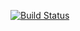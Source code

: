 <p align="left">
<a href="https://travis-ci.com/naciriii/nodemongo.svg?token=BdUX1en7cRp59zMftthz&branch=master"><img src="https://travis-ci.com/naciriii/nodemongo.svg?token=BdUX1en7cRp59zMftthz&branch=master" alt="Build Status">
</p>
